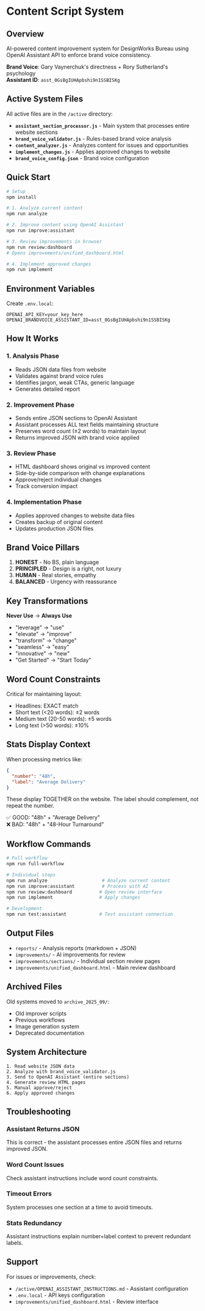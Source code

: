 # Content Script System

## Overview

AI-powered content improvement system for DesignWorks Bureau using OpenAI Assistant API to enforce brand voice consistency.

**Brand Voice**: Gary Vaynerchuk's directness + Rory Sutherland's psychology  
**Assistant ID**: `asst_0GsBgIUHApbshi9n1SSBISKg`

## Active System Files

All active files are in the `/active` directory:

- **`assistant_section_processor.js`** - Main system that processes entire website sections
- **`brand_voice_validator.js`** - Rules-based brand voice analysis
- **`content_analyzer.js`** - Analyzes content for issues and opportunities
- **`implement_changes.js`** - Applies approved changes to website
- **`brand_voice_config.json`** - Brand voice configuration

## Quick Start

```bash
# Setup
npm install

# 1. Analyze current content
npm run analyze

# 2. Improve content using OpenAI Assistant
npm run improve:assistant

# 3. Review improvements in browser
npm run review:dashboard
# Opens improvements/unified_dashboard.html

# 4. Implement approved changes
npm run implement
```

## Environment Variables

Create `.env.local`:
```
OPENAI_API_KEY=your_key_here
OPENAI_BRANDVOICE_ASSISTANT_ID=asst_0GsBgIUHApbshi9n1SSBISKg
```

## How It Works

### 1. Analysis Phase
- Reads JSON data files from website
- Validates against brand voice rules
- Identifies jargon, weak CTAs, generic language
- Generates detailed report

### 2. Improvement Phase  
- Sends entire JSON sections to OpenAI Assistant
- Assistant processes ALL text fields maintaining structure
- Preserves word count (±2 words) to maintain layout
- Returns improved JSON with brand voice applied

### 3. Review Phase
- HTML dashboard shows original vs improved content
- Side-by-side comparison with change explanations
- Approve/reject individual changes
- Track conversion impact

### 4. Implementation Phase
- Applies approved changes to website data files
- Creates backup of original content
- Updates production JSON files

## Brand Voice Pillars

1. **HONEST** - No BS, plain language
2. **PRINCIPLED** - Design is a right, not luxury  
3. **HUMAN** - Real stories, empathy
4. **BALANCED** - Urgency with reassurance

## Key Transformations

**Never Use** → **Always Use**
- "leverage" → "use"
- "elevate" → "improve" 
- "transform" → "change"
- "seamless" → "easy"
- "innovative" → "new"
- "Get Started" → "Start Today"

## Word Count Constraints

Critical for maintaining layout:
- Headlines: EXACT match
- Short text (<20 words): ±2 words
- Medium text (20-50 words): ±5 words  
- Long text (>50 words): ±10%

## Stats Display Context

When processing metrics like:
```json
{
  "number": "48h",
  "label": "Average Delivery"
}
```

These display TOGETHER on the website. The label should complement, not repeat the number.

✅ GOOD: "48h" + "Average Delivery"  
❌ BAD: "48h" + "48-Hour Turnaround"

## Workflow Commands

```bash
# Full workflow
npm run full-workflow

# Individual steps
npm run analyze                    # Analyze current content
npm run improve:assistant          # Process with AI
npm run review:dashboard          # Open review interface
npm run implement                 # Apply changes

# Development
npm run test:assistant            # Test assistant connection
```

## Output Files

- `reports/` - Analysis reports (markdown + JSON)
- `improvements/` - AI improvements for review
- `improvements/sections/` - Individual section review pages
- `improvements/unified_dashboard.html` - Main review dashboard

## Archived Files

Old systems moved to `archive_2025_09/`:
- Old improver scripts
- Previous workflows
- Image generation system
- Deprecated documentation

## System Architecture

```
1. Read website JSON data
2. Analyze with brand_voice_validator.js
3. Send to OpenAI Assistant (entire sections)
4. Generate review HTML pages
5. Manual approve/reject
6. Apply approved changes
```

## Troubleshooting

### Assistant Returns JSON
This is correct - the assistant processes entire JSON files and returns improved JSON.

### Word Count Issues
Check assistant instructions include word count constraints.

### Timeout Errors
System processes one section at a time to avoid timeouts.

### Stats Redundancy
Assistant instructions explain number+label context to prevent redundant labels.

## Support

For issues or improvements, check:
- `/active/OPENAI_ASSISTANT_INSTRUCTIONS.md` - Assistant configuration
- `.env.local` - API keys configuration
- `improvements/unified_dashboard.html` - Review interface